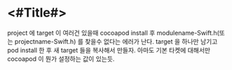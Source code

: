 #  <#Title#>

project 에 target 이 여러건 있을때 cocoapod install 후 modulename-Swift.h(또는 projectname-Swift.h) 를 찾을수 없다는 에러가 난다. 
target 을 하나만 남기고 pod install 한 후 새 target 들을 복사해서 만들자.
아마도 기본 타켓에 대해서만 cocoapod 이 뭔가 설정하는 값이 있는듯.


